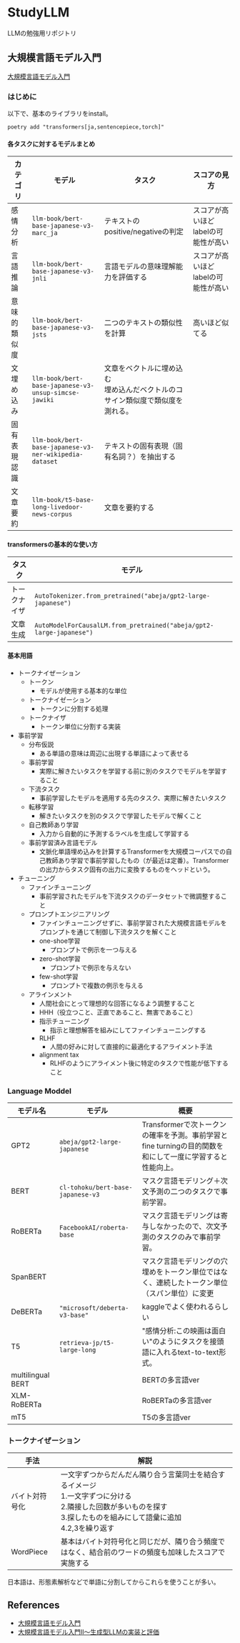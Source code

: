 # StudyLLM

LLMの勉強用リポジトリ

## 大規模言語モデル入門

[大規模言語モデル入門](https://amzn.asia/d/2ewzg0r)

### はじめに

以下で、基本のライブラリをinstall。

```shell
poetry add "transformers[ja,sentencepiece,torch]"
```

#### 各タスクに対するモデルまとめ

|カテゴリ|モデル|タスク|スコアの見方|
|---|---|---|---|
|感情分析|`llm-book/bert-base-japanese-v3-marc_ja`|テキストのpositive/negativeの判定|スコアが高いほどlabelの可能性が高い|
|言語推論|`llm-book/bert-base-japanese-v3-jnli`|言語モデルの意味理解能力を評価する|スコアが高いほどlabelの可能性が高い|
|意味的類似度|`llm-book/bert-base-japanese-v3-jsts`|二つのテキストの類似性を計算|高いほど似てる|
|文埋め込み|`llm-book/bert-base-japanese-v3-unsup-simcse-jawiki`|文章をベクトルに埋め込む<br>埋め込んだベクトルのコサイン類似度で類似度を測れる。||
|固有表現認識|`llm-book/bert-base-japanese-v3-ner-wikipedia-dataset`|テキストの固有表現（固有名詞？）を抽出する||
|文章要約|`llm-book/t5-base-long-livedoor-news-corpus`|文章を要約する||

#### transformersの基本的な使い方

|タスク|モデル|
|---|---|
|トークナイザ|`AutoTokenizer.from_pretrained("abeja/gpt2-large-japanese")`|
|文章生成|`AutoModelForCausalLM.from_pretrained("abeja/gpt2-large-japanese")`|

#### 基本用語


- トークナイぜーション
  - トークン
    - モデルが使用する基本的な単位
  - トークナイゼーション
    - トークンに分割する処理
  - トークナイザ
    - トークン単位に分割する実装
- 事前学習
  - 分布仮説
    - ある単語の意味は周辺に出現する単語によって表せる
  - 事前学習
    - 実際に解きたいタスクを学習する前に別のタスクでモデルを学習すること
  - 下流タスク
    - 事前学習したモデルを適用する先のタスク、実際に解きたいタスク
  - 転移学習
    - 解きたいタスクを別のタスクで学習したモデルで解くこと
  - 自己教師あり学習
    - 入力から自動的に予測するラベルを生成して学習する
  - 事前学習済み言語モデル
    - 文脈化単語埋め込みを計算するTransformerを大規模コーパスでの自己教師あり学習で事前学習したもの（が最近は定番）。Transformerの出力からタスク固有の出力に変換するものをヘッドという。
- チューニング
  - ファインチューニング
    - 事前学習されたモデルを下流タスクのデータセットで微調整すること
  - プロンプトエンジニアリング
    - ファインチューニングせずに、事前学習された大規模言語モデルをプロンプトを通じて制御し下流タスクを解くこと
    - one-shoe学習
      - プロンプトで例示を一つ与える
    - zero-shot学習
      - プロンプトで例示を与えない
    - few-shot学習
      - プロンプトで複数の例示を与える
  - アラインメント
    - 人間社会にとって理想的な回答になるよう調整すること
    - HHH（役立つこと、正直であること、無害であること）
    - 指示チューニング
      - 指示と理想解答を組みにしてファインチューニングする
    - RLHF
      - 人間の好みに対して直接的に最適化するアライメント手法
    - alignment tax
      - RLHFのようにアライメント後に特定のタスクで性能が低下すること

### Language Moddel

|モデル名|モデル|概要|
|---|---|---|
|GPT2|`abeja/gpt2-large-japanese`|Transformerで次トークンの確率を予測。事前学習とfine turningの目的関数を和にして一度に学習すると性能向上。|
|BERT|`cl-tohoku/bert-base-japanese-v3`|マスク言語モデリング＋次文予測の二つのタスクで事前学習。|
|RoBERTa|`FacebookAI/roberta-base`|マスク言語モデリングは寄与しなかったので、次文予測のタスクのみで事前学習。|
|SpanBERT||マスク言語モデリングの穴埋めをトークン単位ではなく、連続したトークン単位（スパン単位）に変更|
|DeBERTa|`"microsoft/deberta-v3-base"`|kaggleでよく使われるらしい|
|T5|`retrieva-jp/t5-large-long`|"感情分析:この映画は面白い"のようにタスクを接頭語に入れるtext-to-text形式。|
|multilingual BERT||BERTの多言語ver|
|XLM-RoBERTa||RoBERTaの多言語ver|
|mT5||T5の多言語ver|

### トークナイぜーション

|手法|解説|
|---|---|
|バイト対符号化|一文字ずつからだんだん隣り合う言葉同士を結合するイメージ<br>1.一文字ずつに分ける<br>2.隣接した回数が多いものを探す<br>3.探したものを組みにして語彙に追加<br>4.2,3を繰り返す|
|WordPiece|基本はバイト対符号化と同じだが、隣り合う頻度ではなく、結合前のワードの頻度も加味したスコアで実施する|

日本語は、形態素解析などで単語に分割してからこれらを使うことが多い。

## References

- [大規模言語モデル入門](https://amzn.asia/d/2ewzg0r)
- [大規模言語モデル入門Ⅱ〜生成型LLMの実装と評価](https://amzn.asia/d/coRwOc8)